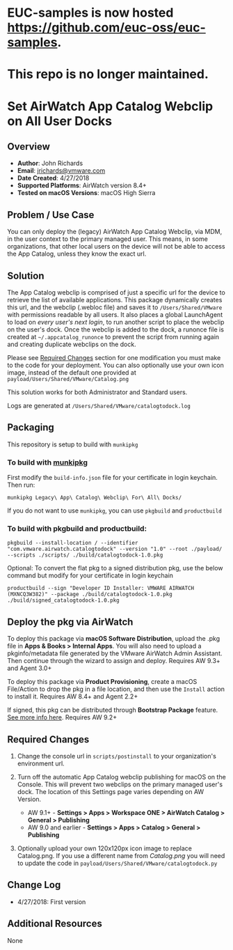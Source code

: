# EUC-samples is now hosted https://github.com/euc-oss/euc-samples.
# This repo is no longer maintained.

# Set AirWatch App Catalog Webclip on All User Docks #

## Overview
- **Author**: John Richards
- **Email**: jrichards@vmware.com
- **Date Created**: 4/27/2018
- **Supported Platforms**: AirWatch version 8.4+
- **Tested on macOS Versions**: macOS High Sierra

## Problem / Use Case
You can only deploy the (legacy) AirWatch App Catalog Webclip, via MDM, in the user context to the primary managed user. This means, in some organizations, that other local users on the device will not be able to access the App Catalog, unless they know the exact url.

## Solution
The App Catalog webclip is comprised of just a specific url for the device to retrieve the list of available applications. This package dynamically creates this url, and the webclip (.webloc file) and saves it to `/Users/Shared/VMware` with permissions readable by all users. It also places a global LaunchAgent to load on *every user's next login*, to run another script to place the webclip on the user's dock. Once the webclip is added to the dock, a runonce file is created at `~/.appcatalog_runonce` to prevent the script from running again and creating duplicate webclips on the dock.

Please see [Required Changes](#Required-Changes) section for one modification you must make to the code for your deployment. You can also optionally use your own icon image, instead of the default one provided at `payload/Users/Shared/VMware/Catalog.png`

This solution works for both Administrator and Standard users.

Logs are generated at `/Users/Shared/VMware/catalogtodock.log`

## Packaging
This repository is setup to build with `munkipkg`

### To build with [munkipkg](https://github.com/munki/munki-pkg)
First modify the `build-info.json` file for your certificate in login keychain. Then run:


```
munkipkg Legacy\ App\ Catalog\ Webclip\ For\ All\ Docks/
```



If you do not want to use `munkipkg`, you can use `pkgbuild` and `productbuild`

### To build with pkgbuild and productbuild:
```
pkgbuild --install-location / --identifier "com.vmware.airwatch.catalogtodock" --version "1.0" --root ./payload/ --scripts ./scripts/ ./build/catalogtodock-1.0.pkg
```

Optional: To convert the flat pkg to a signed distribution pkg, use the below command but modify for your certificate in login keychain

```
productbuild --sign "Developer ID Installer: VMWARE AIRWATCH (MXNCQ3W382)" --package ./build/catalogtodock-1.0.pkg ./build/signed_catalogtodock-1.0.pkg
```


## Deploy the pkg via AirWatch
To deploy this package via **macOS Software Distribution**, upload the .pkg file in **Apps & Books > Internal Apps**. You will also need to upload a pkginfo/metadata file generated by the VMware AirWatch Admin Assistant. Then continue through the wizard to assign and deploy. Requires AW 9.3+ and Agent 3.0+

To deploy this package via **Product Provisioning**, create a macOS File/Action to drop the pkg in a file location, and then use the `Install` action to install it. Requires AW 8.4+ and Agent 2.2+

If signed, this pkg can be distributed through **Bootstrap Package** feature. [See more info here](https://github.com/vmwaresamples/AirWatch-samples/tree/master/macOS-Samples/BootstrapPackage). Requires AW 9.2+



## Required Changes
1. Change the console url in `scripts/postinstall` to your organization's environment url.

2. Turn off the automatic App Catalog webclip publishing for macOS on the Console. This will prevent two webclips on the primary managed user's dock. The location of this Settings page varies depending on AW Version.
	* AW 9.1+ - **Settings > Apps > Workspace ONE > AirWatch Catalog > General > Publishing**
	* AW 9.0 and earlier - **Settings > Apps > Catalog > General > Publishing**

3. Optionally upload your own 120x120px icon image to replace Catalog.png. If you use a different name from *Catalog.png* you will need to update the code in `payload/Users/Shared/VMware/catalogtodock.py`

## Change Log
- 4/27/2018: First version


## Additional Resources
None
